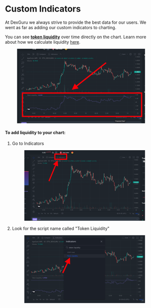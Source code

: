 # Custom Indicators

At DexGuru we always strive to provide the best data for our users. We went as far as adding our custom indicators to charting.&#x20;

You can see [**token liquidity**](../token-liquidity.md) over time directly on the chart. Learn more about how we calculate liquidity [here](../token-liquidity.md).&#x20;

<figure><img src="../../../.gitbook/assets/Screen Shot 2022-09-12 at 7.03.01 PM (1).png" alt=""><figcaption></figcaption></figure>

#### To add liquidity to your chart:&#x20;

1.  Go to Indicators&#x20;

    <figure><img src="../../../.gitbook/assets/Screen Shot 2022-09-12 at 7.01.06 PM (1).png" alt=""><figcaption></figcaption></figure>
2.  Look for the script name called "Token Liquidity" &#x20;

    <figure><img src="../../../.gitbook/assets/Screen Shot 2022-09-12 at 6.59.42 PM.png" alt=""><figcaption></figcaption></figure>
